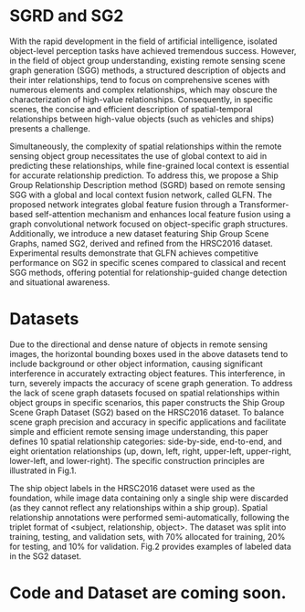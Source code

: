 # SGRD and SG2
With the rapid development in the field of artificial intelligence, isolated object-level perception tasks have achieved tremendous success. However, in the field of object group understanding, existing remote sensing scene graph generation (SGG) methods, a structured description of objects and their inter relationships, tend to focus on comprehensive scenes with numerous elements and complex relationships, which may obscure the characterization of high-value relationships. Consequently, in specific scenes, the concise and efficient description of spatial-temporal relationships between high-value objects (such as vehicles and ships) presents a challenge.

Simultaneously, the complexity of spatial relationships within the remote sensing object group necessitates the use of global context to aid in predicting these relationships, while fine-grained local context is essential for accurate relationship prediction. To address this, we propose a Ship Group Relationship Description method (SGRD) based on remote sensing SGG with a global and local context fusion network, called GLFN. The proposed network integrates global feature fusion through a Transformer-based self-attention mechanism and enhances local feature fusion using a graph convolutional network focused on object-specific graph structures. Additionally, we introduce a new dataset featuring Ship Group Scene Graphs, named SG2, derived and refined from the HRSC2016 dataset. Experimental results demonstrate that GLFN achieves competitive performance on SG2 in specific scenes compared to classical and recent SGG methods, offering potential for relationship-guided change detection and situational awareness.

# Datasets
Due to the directional and dense nature of objects in remote sensing images, the horizontal bounding boxes used in the above datasets tend to include background or other object information, causing significant interference in accurately extracting object features. This interference, in turn, severely impacts the accuracy of scene graph generation. To address the lack of scene graph datasets focused on spatial relationships within object groups in specific scenarios, this paper constructs the Ship Group Scene Graph Dataset (SG2) based on the HRSC2016 dataset. To balance scene graph precision and accuracy in specific applications and facilitate simple and efficient remote sensing image understanding, this paper defines 10 spatial relationship categories: side-by-side, end-to-end, and eight orientation relationships (up, down, left, right, upper-left, upper-right, lower-left, and lower-right). The specific construction principles are illustrated in Fig.1.

The ship object labels in the HRSC2016 dataset were used as the foundation, while image data containing only a single ship were discarded (as they cannot reflect any relationships within a ship group). Spatial relationship annotations were performed semi-automatically, following the triplet format of <subject, relationship, object>. The dataset was split into training, testing, and validation sets, with 70\% allocated for training, 20\% for testing, and 10\% for validation. Fig.2 provides examples of labeled data in the SG2 dataset.

# Code and Dataset are coming soon.
